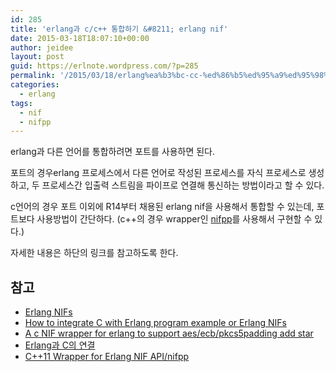 ```yaml
---
id: 285
title: 'erlang과 c/c++ 통합하기 &#8211; erlang nif'
date: 2015-03-18T18:07:10+00:00
author: jeidee
layout: post
guid: https://erlnote.wordpress.com/?p=285
permalink: '/2015/03/18/erlang%ea%b3%bc-cc-%ed%86%b5%ed%95%a9%ed%95%98%ea%b8%b0-erlang-nif/'
categories:
  - erlang
tags:
  - nif
  - nifpp
---
```

erlang과 다른 언어를 통합하려면 포트를 사용하면 된다.

포트의 경우erlang 프로세스에서 다른 언어로 작성된 프로세스를 자식 프로세스로 생성하고, 두 프로세스간 입출력 스트림을 파이프로 연결해 통신하는 방법이라고 할 수 있다.

c언어의 경우 포트 이외에 R14부터 채용된 erlang nif을 사용해서 통합할 수 있는데, 포트보다 사용방법이 간단하다. (c++의 경우 wrapper인 [nifpp](https://github.com/goertzenator/nifpp)를 사용해서 구현할 수 있다.)

자세한 내용은 하단의 링크를 참고하도록 한다.

## 참고

  * [Erlang NIFs](http://www.erlang.org/doc/tutorial/nif.html)
  * [How to integrate C with Erlang program example or Erlang NIFs](http://erlycoder.com/59/erlang-how-to-integrate-c-with-erlang-program-example-or-erlang-nifs-native-implemented-functions-us)
  * [A c NIF wrapper for erlang to support aes/ecb/pkcs5padding add star](http://x3ge.com/?p=998)
  * [Erlang과 C의 연결](http://blog.daum.net/funfunction/19)
  * [C++11 Wrapper for Erlang NIF API/nifpp](https://github.com/goertzenator/nifpp)